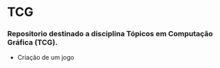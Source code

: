 # TCG
### Repositorio destinado a disciplina Tópicos em Computação Gráfica (TCG).
- Criação de um jogo
